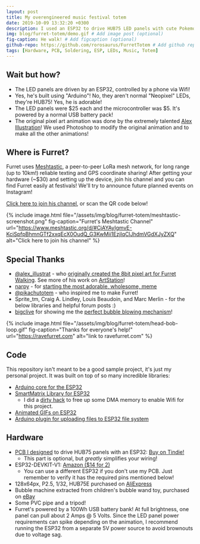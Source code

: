 ```yaml
---
layout: post
title: My overengineered music festival totem
date: 2019-10-09 13:32:20 +0300
description: I used an ESP32 to drive HUB75 LED panels with cute Pokemon animations! # Add post description (optional)
img: blog/furret-totem/demo.gif # Add image post (optional)
fig-caption: He walk! # Add figcaption (optional)
github-repo: https://github.com/rorosaurus/FurretTotem # Add github repo (optional)
tags: [Hardware, PCB, Soldering, ESP, LEDs, Music, Totem]
---
```


## Wait but how?
* The LED panels are driven by an ESP32, controlled by a phone via Wifi!
* Yes, he's built using "Arduino"! No, they aren't normal "Neopixel" LEDs, they're HUB75!  Yes, he is adorable!
* The LED panels were $25 each and the microcontroller was $5. It's powered by a normal USB battery pack!
* The original pixel art animation was done by the extremely talented [Alex Illustration](https://www.artstation.com/alexillustration)! We used Photoshop to modify the original animation and to make all the other animations!

## Where is Furret?
Furret uses [Meshtastic](https://meshtastic.org/), a peer-to-peer LoRa mesh network, for long range (up to 10km!) reliable texting and GPS coordinate sharing! After getting your hardware (~$30) and setting up the device, join his channel and you can find Furret easily at festivals! We'll try to announce future planned events on Instagram!

[Click here to join his channel](https://www.meshtastic.org/d/#CjAYAyIgmvE-KciSpfpBhmnGTf2xxqEcX0OudQ_G3KwMii1EzjIqClJhdmVGdXJyZXQ), or scan the QR code below!

{% include image.html 
    file="/assets/img/blog/furret-totem/meshtastic-screenshot.png"
    fig-caption="Furret's Meshtastic Channel"
    url="https://www.meshtastic.org/d/#CjAYAyIgmvE-KciSpfpBhmnGTf2xxqEcX0OudQ_G3KwMii1EzjIqClJhdmVGdXJyZXQ"
    alt="Click here to join his channel"
%}

## Special Thanks
* [@alex_illustrat](https://twitter.com/alex_illustrat) - who [originally created the 8bit pixel art for Furret Walking](https://www.youtube.com/watch?v=ylnLUMmBNKc). See more of his work on [ArtStation](https://alexillustration.artstation.com/)!
* [narpy](https://www.youtube.com/channel/UCKYFHftFxQOJghmrEaK32sg) - for [starting the most adorable, wholesome, meme](https://www.youtube.com/watch?v=JVHybsJbTFY)
* [@pikachutotem](https://www.instagram.com/pikachutotem/) - who inspired me to make Furret!
* Sprite_tm, Craig A. Lindley, Louis Beaudoin, and Marc Merlin - for the below libraries and helpful forum posts :)
* [bigclive](https://www.youtube.com/channel/UCtM5z2gkrGRuWd0JQMx76qA) for showing me the [perfect bubble blowing mechanism](https://www.youtube.com/watch?v=BvQtl3ciGcA)!

{% include image.html 
    file="/assets/img/blog/furret-totem/head-bob-loop.gif"
    fig-caption="Thanks for everyone's help!"
    url="https://ravefurret.com"
    alt="link to ravefurret.com"
%}

## Code
This repository isn't meant to be a good sample project, it's just my personal project. It was built on top of so many incredible libraries:
* [Arduino core for the ESP32](https://github.com/espressif/arduino-esp32)
* [SmartMatrix Library for ESP32](https://github.com/pixelmatix/SmartMatrix/tree/teensylc)
  * I did a [dirty hack](https://github.com/rorosaurus/SmartMatrix/commit/c46fe8d7be686caaaa3b7198bc4b7b24c6114df8) to free up some DMA memory to enable Wifi for this project.
* [Animated GIFs on ESP32](https://github.com/marcmerlin/AnimatedGIFs)
* [Arduino plugin for uploading files to ESP32 file system](https://github.com/me-no-dev/arduino-esp32fs-plugin)

## Hardware
* [PCB I designed](https://github.com/rorosaurus/esp32-hub75-driver) to drive HUB75 panels with an ESP32: [Buy on Tindie!](https://www.tindie.com/products/18357/)
  * This part is optional, but *greatly* simplifies your wiring!
* ESP32-DEVKIT-V1: [Amazon ($14 for 2)](https://smile.amazon.com/gp/product/B07Q576VWZ/)
  * You can use a different ESP32 if you don't use my PCB. Just remember to verify it has the required pins mentioned below!
* 128x64px, P2.5, 1/32, HUB75E purchased on [AliExpress](https://www.aliexpress.com/item/32972741517.html?spm=a2g0s.12269583.0.0.48e74198VArDtK)
* Bubble machine extracted from children's bubble wand toy, purchased on [eBay](https://www.ebay.com/itm/332880742452)
* Some PVC pipe and a tripod!
* Furret's powered by a 100Wh USB battery bank! At full brightness, one panel can pull about 2 Amps @ 5 Volts. Since the LED panel power requirements can spike depending on the animation, I recommend running the ESP32 from a separate 5V power source to avoid brownouts due to voltage sag.